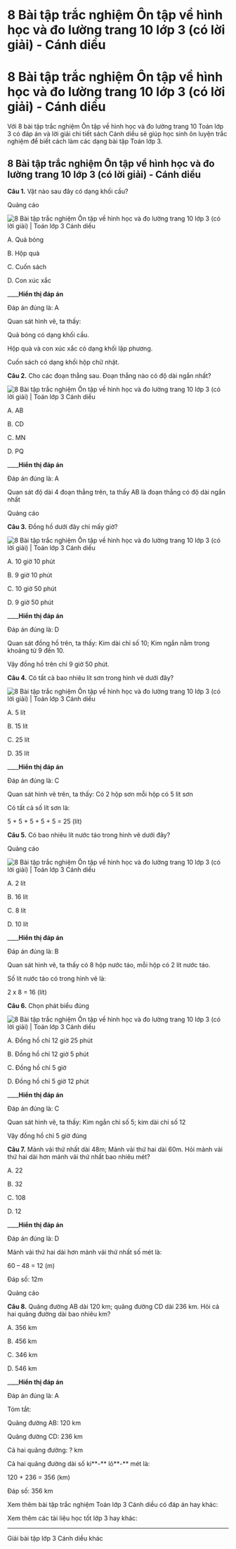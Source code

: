 # 8 Bài tập trắc nghiệm Ôn tập về hình học và đo lường trang 10 lớp 3 (có lời giải) - Cánh diều

# 8 Bài tập trắc nghiệm Ôn tập về hình học và đo lường trang 10 lớp 3 (có lời giải) - Cánh diều

Với 8 bài tập trắc nghiệm Ôn tập về hình học và đo lường trang 10 Toán lớp 3 có đáp án và lời giải chi tiết sách Cánh diều sẽ giúp học sinh ôn luyện trắc nghiệm để biết cách làm các dạng bài tập Toán lớp 3.

## 8 Bài tập trắc nghiệm Ôn tập về hình học và đo lường trang 10 lớp 3 (có lời giải) - Cánh diều

**Câu 1.** Vật nào sau đây có dạng khối cầu?

Quảng cáo

![8 Bài tập trắc nghiệm Ôn tập về hình học và đo lường trang 10 lớp 3 \(có lời giải\) | Toán lớp 3 Cánh diều](https://vietjack.com/toan-3-cd/images/trac-nghiem-on-tap-ve-hinh-hoc-va-do-luong-trang-10.PNG)

A. Quả bóng

B. Hộp quà

C. Cuốn sách

D. Con xúc xắc

____**Hiển thị đáp án**

Đáp án đúng là: A

Quan sát hình vẽ, ta thấy: 

Quả bóng có dạng khối cầu.

Hộp quà và con xúc xắc có dạng khối lập phương.

Cuốn sách có dạng khối hộp chữ nhật.

**Câu 2.** Cho các đoạn thẳng sau. Đoạn thẳng nào có độ dài ngắn nhất?

![8 Bài tập trắc nghiệm Ôn tập về hình học và đo lường trang 10 lớp 3 \(có lời giải\) | Toán lớp 3 Cánh diều](https://vietjack.com/toan-3-cd/images/trac-nghiem-on-tap-ve-hinh-hoc-va-do-luong-trang-10-a.PNG)

A. AB

B. CD

C. MN

D. PQ

____**Hiển thị đáp án**

Đáp án đúng là: A

Quan sát độ dài 4 đoạn thẳng trên, ta thấy AB là đoạn thẳng có độ dài ngắn nhất

Quảng cáo

**Câu 3.** Đồng hồ dưới đây chỉ mấy giờ?

![8 Bài tập trắc nghiệm Ôn tập về hình học và đo lường trang 10 lớp 3 \(có lời giải\) | Toán lớp 3 Cánh diều](https://vietjack.com/toan-3-cd/images/trac-nghiem-on-tap-ve-hinh-hoc-va-do-luong-trang-10-1.PNG)

A. 10 giờ 10 phút

B. 9 giờ 10 phút

C. 10 giờ 50 phút

D. 9 giờ 50 phút

____**Hiển thị đáp án**

Đáp án đúng là: D

Quan sát đồng hồ trên, ta thấy: Kim dài chỉ số 10; Kim ngắn nằm trong khoảng từ 9 đến 10.

Vậy đồng hồ trên chỉ 9 giờ 50 phút.

**Câu 4.** Có tất cả bao nhiêu lít sơn trong hình vẽ dưới đây?

![8 Bài tập trắc nghiệm Ôn tập về hình học và đo lường trang 10 lớp 3 \(có lời giải\) | Toán lớp 3 Cánh diều](https://vietjack.com/toan-3-cd/images/trac-nghiem-on-tap-ve-hinh-hoc-va-do-luong-trang-10-1a.PNG)

A. 5 lít

B. 15 lít

C. 25 lít

D. 35 lít

____**Hiển thị đáp án**

Đáp án đúng là: C

Quan sát hình vẽ trên, ta thấy: Có 2 hộp sơn mỗi hộp có 5 lít sơn

Có tất cả số lít sơn là:

5 + 5 + 5 + 5 + 5 = 25 (lít)

**Câu 5.** Có bao nhiêu lít nước táo trong hình vẽ dưới đây?

Quảng cáo

![8 Bài tập trắc nghiệm Ôn tập về hình học và đo lường trang 10 lớp 3 \(có lời giải\) | Toán lớp 3 Cánh diều](https://vietjack.com/toan-3-cd/images/trac-nghiem-on-tap-ve-hinh-hoc-va-do-luong-trang-10-2.PNG)

A. 2 lít

B. 16 lít

C. 8 lít

D. 10 lít

____**Hiển thị đáp án**

Đáp án đúng là: B

Quan sát hình vẽ, ta thấy có 8 hộp nước táo, mỗi hộp có 2 lít nước táo.

Số lít nước táo có trong hình vẽ là:

2 x 8 = 16 (lít)

**Câu 6.** Chọn phát biểu đúng

![8 Bài tập trắc nghiệm Ôn tập về hình học và đo lường trang 10 lớp 3 \(có lời giải\) | Toán lớp 3 Cánh diều](https://vietjack.com/toan-3-cd/images/trac-nghiem-on-tap-ve-hinh-hoc-va-do-luong-trang-10-2a.PNG)

A. Đồng hồ chỉ 12 giờ 25 phút

B. Đồng hồ chỉ 12 giờ 5 phút

C. Đồng hồ chỉ 5 giờ

D. Đồng hồ chỉ 5 giờ 12 phút

____**Hiển thị đáp án**

Đáp án đúng là: C

Quan sát hình vẽ, ta thấy: Kim ngắn chỉ số 5; kim dài chỉ số 12

Vậy đồng hồ chỉ 5 giờ đúng

**Câu 7.** Mảnh vải thứ nhất dài 48m; Mảnh vải thứ hai dài 60m. Hỏi mảnh vải thứ hai dài hơn mảnh vải thứ nhất bao nhiêu mét?

A. 22

B. 32

C. 108

D. 12

____**Hiển thị đáp án**

Đáp án đúng là: D

Mảnh vải thứ hai dài hơn mảnh vải thứ nhất số mét là:

60 – 48 = 12 (m)

Đáp số: 12m

Quảng cáo

**Câu 8.** Quãng đường AB dài 120 km; quãng đường CD dài 236 km. Hỏi cả hai quãng đường dài bao nhiêu km?

A. 356 km

B. 456 km

C. 346 km

D. 546 km

____**Hiển thị đáp án**

Đáp án đúng là: A

Tóm tắt:

Quãng đường AB: 120 km

Quãng đường CD: 236 km

Cả hai quãng đường: ? km

Cả hai quãng đường dài số ki**-** lô**-** mét là:

120 + 236 = 356 (km)

Đáp số: 356 km

Xem thêm bài tập trắc nghiệm Toán lớp 3 Cánh diều có đáp án hay khác:

Xem thêm các tài liệu học tốt lớp 3 hay khác:

* * *

Giải bài tập lớp 3 Cánh diều khác
